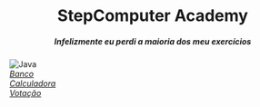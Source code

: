<center>
    <h1>StepComputer Academy</h1>
    <h5>Infelizmente eu perdi a maioria dos meu exercícios</h5>
</center>

![Java](https://img.shields.io/badge/java-%23ED8B00.svg?style=for-the-badge&logo=java&logoColor=white)<br>
_[Banco](./Banco)_<br>
_[Calculadora](./Calculadora)_<br>
_[Votação](./Votacao)_<br>
